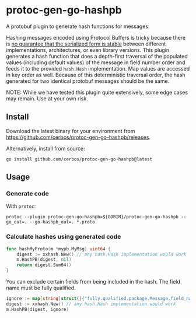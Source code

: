 # protoc-gen-go-hashpb

A protobuf plugin to generate hash functions for messages.

Hashing messages encoded using Protocol Buffers is tricky because there is [no guarantee that the serialized form is stable](https://developers.google.com/protocol-buffers/docs/encoding) between different implementations, architectures, or even library versions.
This plugin generates a hash function that does a depth-first traversal of the populated values (including default values) of the message in field number order and feeds it to the provided `hash.Hash` implementation. Map values are accessed in key order as well. Because of this deterministic traversal order, the hash generated for two identical protobuf messages should be the same.

NOTE: While we have tested this plugin quite extensively, some edge cases may remain. Use at your own risk.

## Install

Download the latest binary for your environment from https://github.com/cerbos/protoc-gen-go-hashpb/releases.

Alternatively, install from source:

```shell
go install github.com/cerbos/protoc-gen-go-hashpb@latest
```

## Usage

### Generate code

With `protoc`:

```shell
protoc --plugin protoc-gen-go-hashpb=${GOBIN}/protoc-gen-go-hashpb --go_out=. --go-hashpb_out=. *.proto
```

### Calculate hashes using generated code

```go
func hashMyProto(m *mypb.MyMsg) uint64 {
    digest := xxhash.New() // any hash.Hash implementation would work
    m.HashPB(digest, nil)
    return digest.Sum64()
}
```

You can exclude certain fields from being included in the hash. The field name must be fully qualified.

```go
ignore := map[string]struct{}{"fully.qualified.package.Message.field_name1": {}, "fully.qualified.package.Message.field_name2":{}}
digest := xxhash.New() // any hash.Hash implementation would work
m.HashPB(digest, ignore)
```
